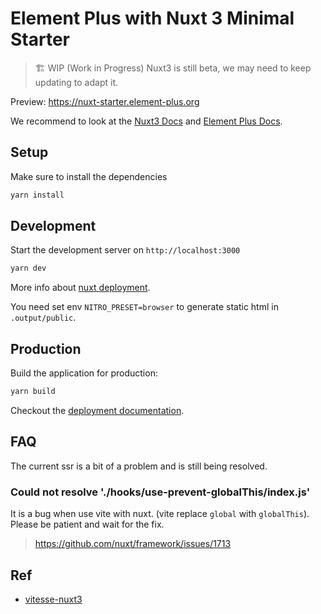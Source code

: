 # Element Plus with Nuxt 3 Minimal Starter

> 🏗 WIP (Work in Progress)
> Nuxt3 is still beta, we may need to keep updating to adapt it.

Preview: <https://nuxt-starter.element-plus.org>

We recommend to look at the [Nuxt3 Docs](https://v3.nuxtjs.org) and [Element Plus Docs](https://element-plus.org/).

## Setup

Make sure to install the dependencies

```bash
yarn install
```

## Development

Start the development server on `http://localhost:3000`

```bash
yarn dev
```

More info about [nuxt deployment](https://v3.nuxtjs.org/docs/deployment/presets).

You need set env `NITRO_PRESET=browser` to generate static html in `.output/public`.

## Production

Build the application for production:

```bash
yarn build
```

Checkout the [deployment documentation](https://v3.nuxtjs.org/docs/deployment).

## FAQ

The current ssr is a bit of a problem and is still being resolved.

### Could not resolve './hooks/use-prevent-globalThis/index.js'

It is a bug when use vite with nuxt. (vite replace `global` with `globalThis`).
Please be patient and wait for the fix.

> https://github.com/nuxt/framework/issues/1713

## Ref

- [vitesse-nuxt3](https://github.com/antfu/vitesse-nuxt3)
